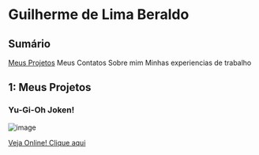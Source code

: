 <h1> Guilherme de Lima Beraldo </h1>
<h2>Sumário</h2>

  [Meus Projetos](#1-meus-projetos)
  Meus Contatos
  Sobre mim
  Minhas experiencias de trabalho


<h2>1: Meus Projetos</h2>
<h3>Yu-Gi-Oh Joken!</h3>

![image](https://github.com/Guilherme-Beraldo/teste-port/assets/119258473/55587277-94c3-4d4e-9c13-2601ee256cb5)

[Veja Online! Clique aqui](https://guilherme-beraldo.github.io/yu-gi-oh-joken/)
